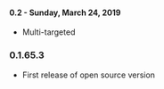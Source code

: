 #### 0.2 - Sunday, March 24, 2019
* Multi-targeted
### 0.1.65.3
* First release of open source version
